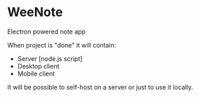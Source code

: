 # WeeNote
Electron powered note app

When project is "done" it will contain:
- Server [node.js script]
- Desktop client
- Mobile client

It will be possible to self-host on a server or just to use it locally.
